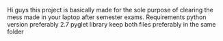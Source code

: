 Hi guys this project is basically made for the sole purpose of clearing the mess made in your laptop after semester exams.
Requirements
python version preferably 2.7
pyglet library
keep both files preferably in  the same folder
